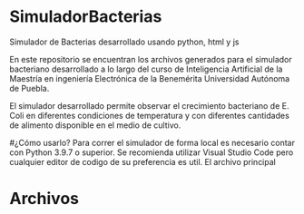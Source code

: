 # SimuladorBacterias
Simulador de Bacterias desarrollado usando python, html y js

En este repositorio se encuentran los archivos generados para el simulador bacteriano desarrollado a lo largo del curso de Inteligencia Artificial de la Maestría en ingeniería Electrónica de la Benemérita Universidad Autónoma de Puebla.

El simulador desarrollado permite observar el crecimiento bacteriano de E. Coli en diferentes condiciones de temperatura y con diferentes cantidades de alimento disponible en el medio de cultivo. 

#¿Cómo usarlo?
Para correr el simulador de forma local es necesario contar con Python 3.9.7 o superior. Se recomienda utilizar Visual Studio Code pero cualquier editor de codigo de su preferencia es util. El archivo principal 

# Archivos
